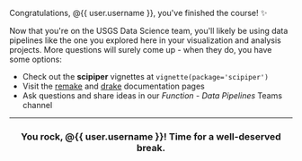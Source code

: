 Congratulations, @{{ user.username }}, you've finished the course! :sparkles:

Now that you're on the USGS Data Science team, you'll likely be using data pipelines like the one you explored here in your visualization and analysis projects. More questions will surely come up - when they do, you have some options:

* Check out the **scipiper** vignettes at `vignette(package='scipiper')`
* Visit the [remake](https://github.com/richfitz/remake/blob/master/README.md) and [drake](https://books.ropensci.org/drake/) documentation pages
* Ask questions and share ideas in our *Function - Data Pipelines* Teams channel

<hr><h3 align="center">You rock, @{{ user.username }}! Time for a well-deserved break.</h3>

